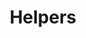 ---
layout: default
title: Helpers
nav_order: 1
parent: Utilities
grand_parent: Frontend
permalink: docs/frontend/utils/helpers
---